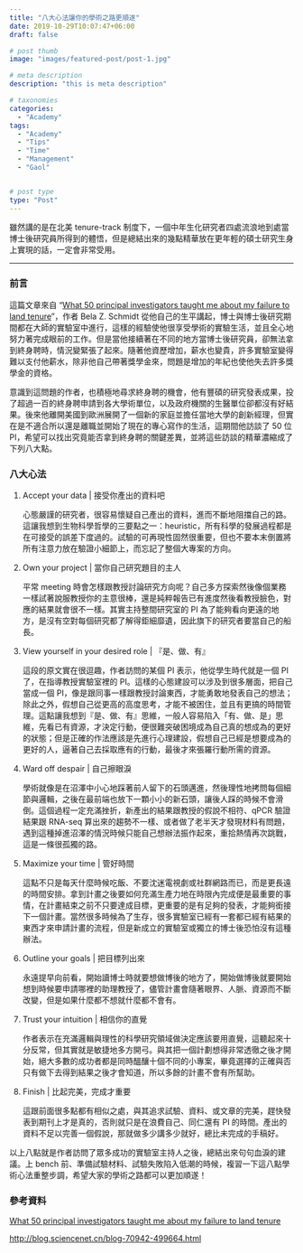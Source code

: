 ```yaml
---
title: "八大心法讓你的學術之路更順遂"
date: 2019-10-29T10:07:47+06:00
draft: false

# post thumb
image: "images/featured-post/post-1.jpg"

# meta description
description: "this is meta description"

# taxonomies
categories:
  - "Academy"
tags:
  - "Academy"
  - "Tips"
  - "Time"
  - "Management"
  - "Gaol"


# post type
type: "Post"
---
```


雖然講的是在北美 tenure-track 制度下，一個中年生化研究者四處流浪地到處當博士後研究員所得到的體悟，但是總結出來的幾點精華放在更年輕的碩士研究生身上實現的話，一定會非常受用。

---

### 前言

這篇文章來自 “[What 50 principal investigators taught me about my failure to land tenure](https://www.nature.com/articles/d41586-019-00560-9)”，作者 Bela Z. Schmidt 從他自己的生平講起，博士與博士後研究期間都在大師的實驗室中進行，這樣的經驗使他很享受學術的實驗生活，並且全心地努力著完成眼前的工作。但是當他接續著在不同的地方當博士後研究員，卻無法拿到終身聘時，情況變緊張了起來。隨著他資歷增加，薪水也變貴，許多實驗室變得難以支付他薪水，除非他自己帶著獎學金來，問題是增加的年紀也使他失去許多獎學金的資格。

意識到這問題的作者，也積極地尋求終身聘的機會，他有豐碩的研究發表成果，投了超過一百的終身聘申請到各大學術單位，以及政府機關的生醫單位卻都沒有好結果。後來他離開美國到歐洲展開了一個新的家庭並擔任當地大學的創新經理，但實在是不適合所以還是離職並開始了現在的專心寫作的生活，這期間他訪談了 50 位 PI，希望可以找出究竟能否拿到終身聘的關鍵差異，並將這些訪談的精華濃縮成了下列八大點。

### 八大心法

1. Accept your data | 接受你產出的資料吧

    心態嚴謹的研究者，很容易懷疑自己產出的資料，進而不斷地阻擋自己的路。這讓我想到生物科學哲學的三要點之一：heuristic，所有科學的發展過程都是在可接受的誤差下度過的。試驗的可再現性固然很重要，但也不要本末倒置將所有注意力放在驗證小細節上，而忘記了整個大專案的方向。

2. Own your project | 當你自己研究題目的主人

    平常 meeting 時會怎樣跟教授討論研究方向呢？自己多方探索然後像個業務一樣試著說服教授你的主意很棒，還是純粹報告已有進度然後看教授臉色，對應的結果就會很不一樣。其實主持整間研究室的 PI 為了能夠看向更遠的地方，是沒有空對每個研究都了解得鉅細靡遺，因此旗下的研究者要當自己的船長。

3. View yourself in your desired role | 『是、做、有』

    這段的原文實在很逗趣，作者訪問的某個 PI 表示，他從學生時代就是一個 PI 了，在指導教授實驗室裡的 PI。這樣的心態建設可以涉及到很多層面，把自己當成一個 PI，像是跟同事一樣跟教授討論東西，才能勇敢地發表自己的想法；除此之外，假想自己從更高的高度思考，才能不被困住，並且有更搞的時間管理。這點讓我想到『是、做、有』思維，一般人容易陷入「有、做、是」思維，先看已有資源，才決定行動，便很難突破困境成為自己真的想成為的更好的狀態；但是正確的作法應該是先進行心理建設，假想自己已經是想要成為的更好的人，逼著自己去採取應有的行動，最後才來張羅行動所需的資源。

4. Ward off despair | 自己擦眼淚

    學術就像是在沼澤中小心地踩著前人留下的石頭邁進，然後理性地拷問每個細節與邏輯，之後在最前端也放下一顆小小的新石頭，讓後人踩的時候不會滑倒。這個過程一定充滿挫折，新產出的結果跟教授的假說不相符、qPCR 驗證結果跟 RNA-seq 算出來的趨勢不一樣、或者做了老半天才發現材料有問題，遇到這種掉進沼澤的情況時候只能自己想辦法振作起來，重拾熱情再次跳戰，這是一條很孤獨的路。

5. Maximize your time | 管好時間

    這點不只是每天什麼時候吃飯、不要沈迷電視劇或社群網路而已，而是更長遠的時間安排。拿到計畫之後要如何充滿生產力地在時限內完成便是最重要的事情，在計畫結束之前不只要達成目標，更重要的是有足夠的發表，才能夠銜接下一個計畫。當然很多時候為了生存，很多實驗室已經有一套都已經有結果的東西才來申請計畫的流程，但是新成立的實驗室或獨立的博士後恐怕沒有這種辦法。

6. Outline your goals | 把目標列出來

    永遠提早向前看，開始讀博士時就要想做博後的地方了，開始做博後就要開始想到時候要申請哪裡的助理教授了，儘管計畫會隨著眼界、人脈、資源而不斷改變，但是如果什麼都不想就什麼都不會有。

7. Trust your intuition | 相信你的直覺

    作者表示在充滿邏輯與理性的科學研究領域做決定應該要用直覺，這聽起來十分反常，但其實就是敏捷地多方開弓。與其把一個計劃想得非常透徹之後才開始，絕大多數的成功者都是同時醞釀十個不同的小專案，畢竟選擇的正確與否只有做下去得到結果之後才會知道，所以多餘的計畫不會有所幫助。

8. Finish | 比起完美，完成才重要

    這跟前面很多點都有相似之處，與其追求試驗、資料、或文章的完美，趕快發表到期刊上才是真的，否則就只是在浪費自己、同仁還有 PI 的時間。產出的資料不足以完善一個假說，那就做多少講多少就好，總比未完成的手稿好。

以上八點就是作者訪問了眾多成功的實驗室主持人之後，總結出來句句血淚的建議。上 bench 前、準備試驗材料、試驗失敗陷入低潮的時候，複習一下這八點學術心法重整步調，希望大家的學術之路都可以更加順遂！

### 參考資料

[What 50 principal investigators taught me about my failure to land tenure](https://www.nature.com/articles/d41586-019-00560-9)

http://blog.sciencenet.cn/blog-70942-499664.html
